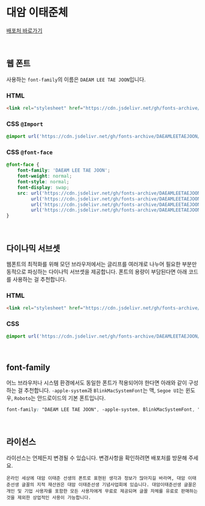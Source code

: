 # 대암 이태준체

[배포처 바로가기](http://leetaejoon.com/wp/?page_id=3301)

&nbsp;

## 웹 폰트

사용하는 `font-family`의 이름은 `DAEAM LEE TAE JOON`입니다.

### HTML

```html
<link rel="stylesheet" href="https://cdn.jsdelivr.net/gh/fonts-archive/DAEAMLEETAEJOON/DAEAMLEETAEJOON.css" type="text/css"/>
```

### CSS `@Import`

```css
@import url('https://cdn.jsdelivr.net/gh/fonts-archive/DAEAMLEETAEJOON/DAEAMLEETAEJOON.css');
```

### CSS `@font-face`

```css
@font-face {
    font-family: 'DAEAM LEE TAE JOON';
    font-weight: normal;
    font-style: normal;
    font-display: swap;
    src: url('https://cdn.jsdelivr.net/gh/fonts-archive/DAEAMLEETAEJOON/DAEAMLEETAEJOON.woff2') format('woff2'),
         url('https://cdn.jsdelivr.net/gh/fonts-archive/DAEAMLEETAEJOON/DAEAMLEETAEJOON.woff') format('woff'),
         url('https://cdn.jsdelivr.net/gh/fonts-archive/DAEAMLEETAEJOON/DAEAMLEETAEJOON.otf') format('opentype'),
         url('https://cdn.jsdelivr.net/gh/fonts-archive/DAEAMLEETAEJOON/DAEAMLEETAEJOON.ttf') format('truetype');
}
```

&nbsp;

## 다이나믹 서브셋

웹폰트의 최적화를 위해 모던 브라우저에서는 글리프를 여러개로 나누어 필요한 부분만 동적으로 파싱하는 다이나믹 서브셋을 제공합니다. 폰트의 용량이 부담된다면 아래 코드를 사용하는 걸 추천합니다.

### HTML

```html
<link rel="stylesheet" href="https://cdn.jsdelivr.net/gh/fonts-archive/DAEAMLEETAEJOON/subsets/DAEAMLEETAEJOON-dynamic-subset.css" type="text/css"/>
```

### CSS

```css
@import url('https://cdn.jsdelivr.net/gh/fonts-archive/DAEAMLEETAEJOON/subsets/DAEAMLEETAEJOON-dynamic-subset.css');
```

&nbsp;

## font-family

어느 브라우저나 시스템 환경에서도 동일한 폰트가 적용되어야 한다면 아래와 같이 구성하는 걸 추천합니다. `-apple-system`과 `BlinkMacSystemFont`는 맥, `Segoe UI`는 윈도우, `Roboto`는 안드로이드의 기본 폰트입니다.


```css
font-family: "DAEAM LEE TAE JOON", -apple-system, BlinkMacSystemFont, "Segoe UI", Roboto, Oxygen, Ubuntu, Cantarell, "Open Sans", "Helvetica Neue", sans-serif;
```

&nbsp;

## 라이선스

라이선스는 언제든지 변경될 수 있습니다. 변경사항을 확인하려면 배포처를 방문해 주세요.

```
온라인 세상에 대암 이태준 선생의 폰트로 표현된 생각과 정보가 많아지길 바라며, 대암 이태준선생 글꼴의 지적 재산권은 대암 이태준선생 기념사업회에 있습니다. 대암이태준선생 글꼴은 개인 및 기업 사용자를 포함한 모든 사용자에게 무료로 제공되며 글꼴 자체를 유료로 판매하는 것을 제외한 상업적인 사용이 가능합니다.
```
